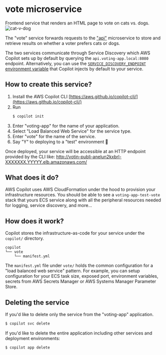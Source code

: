 # vote microservice
Frontend service that renders an HTML page to vote on cats vs. dogs.
![cat-v-dog](https://user-images.githubusercontent.com/879348/95268443-3357cb00-07ec-11eb-8913-d83e322d26f0.png)

The "vote" service forwards requests to the ["api"](https://github.com/copilot-example-voting-app/api) microservice to store
and retrieve results on whether a voter prefers cats or dogs.

The two services communicate through Service Discovery which AWS Copilot sets up by default by querying the `api.voting-app.local:8080` endpoint.
Alternatively, you can use the [`SERVICE_DISCOVERY_ENDPOINT` environment variable](https://github.com/copilot-example-voting-app/vote/blob/6b4a2dab38229b89e84d1aca6081a0577e9be167/server/server.go#L122)
that Copilot injects by default to your service.

## How to create this service?
1. Install the AWS Copilot CLI [https://aws.github.io/copilot-cli/](https://aws.github.io/copilot-cli/)
2. Run
   ```bash
   $ copilot init
   ```
3. Enter "voting-app" for the name of your application.
4. Select "Load Balanced Web Service" for the service type.
5. Enter "vote" for the name of the service.
6. Say "Y" to deploying to a "test" environment 🚀

Once deployed, your service will be accessible at an HTTP endpoint provided by the CLI like: http://votin-publi-anelun2kxbrl-XXXXXXX.YYYYY.elb.amazonaws.com/

## What does it do?
AWS Copilot uses AWS CloudFormation under the hood to provision your infrastructure resources.
You should be able to see a `voting-app-test-vote` stack that yours ECS service along with all the peripheral resources
needed for logging, service discovery, and more...

## How does it work?
Copilot stores the infrastructure-as-code for your service under the `copilot/` directory.
```
copilot
└── vote
    └── manifest.yml
```
The `manifest.yml` file under `vote/` holds the common configuration for a "load balanced web service" pattern.
For example, you can setup configuration for your ECS task size, exposed port, environment variables,
secrets from AWS Secrets Manager or AWS Systems Manager Parameter Store.

## Deleting the service
If you'd like to delete only the service from the "voting-app" application.
```bash
$ copilot svc delete
```
If you'd like to delete the entire application including other services and deployment environments:
```bash
$ copilot app delete
```